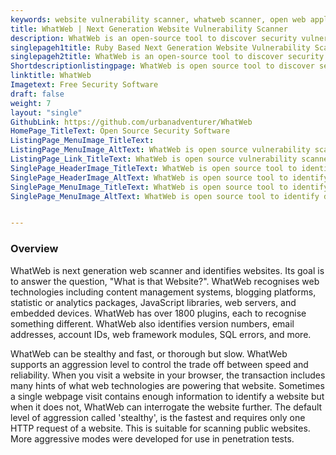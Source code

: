 ```yaml
---
keywords: website vulnerability scanner, whatweb scanner, open web application security project, penetration testing framework, web application vulnerability, web application security solutions, open source application security, test website vulnerability, web app vulnerabilities
title: WhatWeb | Next Generation Website Vulnerability Scanner
description: WhatWeb is an open-source tool to discover security vulnerabilities in your web application. It also helps to identify web technologies used by the website.
singlepageh1title: Ruby Based Next Generation Website Vulnerability Scanner
singlepageh2title: WhatWeb is an open-source tool to discover security vulnerabilities in your web application. It also helps to identify web technologies used by the website.
Shortdescriptionlistingpage: WhatWeb is open source tool to discover security vulnerabilities in your web application. It is penetration testing tool to identify different web technologies used by the website.
linktitle: WhatWeb
Imagetext: Free Security Software
draft: false
weight: 7
layout: "single"
GithubLink: https://github.com/urbanadventurer/WhatWeb
HomePage_TitleText: Open Source Security Software
ListingPage_MenuImage_TitleText: 
ListingPage_MenuImage_AltText: WhatWeb is open source vulnerability scanner
ListingPage_Link_TitleText: WhatWeb is open source vulnerability scanner
SinglePage_HeaderImage_TitleText: WhatWeb is open source tool to identify different web technologies used by the website.
SinglePage_HeaderImage_AltText: WhatWeb is open source tool to identify different web technologies used by the website.
SinglePage_MenuImage_TitleText: WhatWeb is open source tool to identify different web technologies used by the website.
SinglePage_MenuImage_AltText: WhatWeb is open source tool to identify different web technologies used by the website.


---
```


### **Overview**

WhatWeb is next generation web scanner and identifies websites. Its goal is to answer the question, "What is that Website?". WhatWeb recognises web technologies including content management systems, blogging platforms, statistic or analytics packages, JavaScript libraries, web servers, and embedded devices. WhatWeb has over 1800 plugins, each to recognise something different. WhatWeb also identifies version numbers, email addresses, account IDs, web framework modules, SQL errors, and more.

WhatWeb can be stealthy and fast, or thorough but slow. WhatWeb supports an aggression level to control the trade off between speed and reliability. When you visit a website in your browser, the transaction includes many hints of what web technologies are powering that website. Sometimes a single webpage visit contains enough information to identify a website but when it does not, WhatWeb can interrogate the website further. The default level of aggression called 'stealthy', is the fastest and requires only one HTTP request of a website. This is suitable for scanning public websites. More aggressive modes were developed for use in penetration tests.